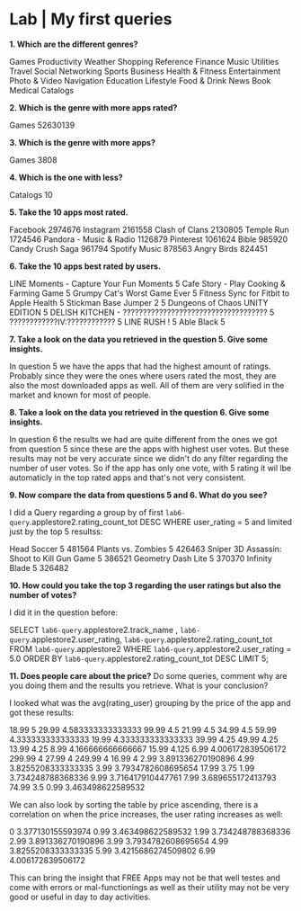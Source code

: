 

# Lab | My first queries



**1. Which are the different genres?**

Games
Productivity
Weather
Shopping
Reference
Finance
Music
Utilities
Travel
Social Networking
Sports
Business
Health & Fitness
Entertainment
Photo & Video
Navigation
Education
Lifestyle
Food & Drink
News
Book
Medical
Catalogs

**2. Which is the genre with more apps rated?**

Games	52630139

**3. Which is the genre with more apps?**

Games	3808

**4. Which is the one with less?**

Catalogs	10

**5. Take the 10 apps most rated.**

Facebook	2974676
Instagram	2161558
Clash of Clans	2130805
Temple Run	1724546
Pandora - Music & Radio	1126879
Pinterest	1061624
Bible	985920
Candy Crush Saga	961794
Spotify Music	878563
Angry Birds	824451

**6. Take the 10 apps best rated by users.**

LINE Moments - Capture Your Fun Moments	5
Cafe Story - Play Cooking & Farming Game	5
Grumpy Cat's Worst Game Ever	5
Fitness Sync for Fitbit to Apple Health	5
Stickman Base Jumper 2	5
Dungeons of Chaos UNITY EDITION	5
DELISH KITCHEN - ????????????????????????????????????	5
????????????IV:????????????	5
LINE RUSH !	5
Able Black	5

**7. Take a look on the data you retrieved in the question 5. Give some insights.**

In question 5 we have the apps that had the highest amount of ratings. Probably since they were the ones where users rated the most, they are also the most downloaded apps as well. All of them are very solified in the market and known for most of people.

**8. Take a look on the data you retrieved in the question 6. Give some insights.**

In question 6 the results we had are quite different from the ones we got from question 5 since these are the apps with highest user votes. But these results may not be very accurate since we didn't do any filter regarding the number of user votes. So if the app has only one vote, with 5 rating it wil lbe automaticly in the top rated apps and that's not very consistent.

**9. Now compare the data from questions 5 and 6. What do you see?**

I did a Query regarding a group by of first `lab6-query`.applestore2.rating_count_tot DESC
WHERE user_rating = 5 and limited just by the top 5 resultss: 

Head Soccer	5	481564
Plants vs. Zombies	5	426463
Sniper 3D Assassin: Shoot to Kill Gun Game	5	386521
Geometry Dash Lite	5	370370
Infinity Blade	5	326482

**10. How could you take the top 3 regarding the user ratings but also the number of votes?**

I did it in the question before:

 SELECT `lab6-query`.applestore2.track_name , `lab6-query`.applestore2.user_rating, `lab6-query`.applestore2.rating_count_tot
 FROM `lab6-query`.applestore2
 WHERE `lab6-query`.applestore2.user_rating = 5.0
 ORDER BY `lab6-query`.applestore2.rating_count_tot DESC
 LIMIT 5;

**11. Does people care about the price?** Do some queries, comment why are you doing them and the results you retrieve. What is your conclusion?


I looked what was the avg(rating_user) grouping by the price of the app and got these results:

18.99	5
29.99	4.583333333333333
99.99	4.5
21.99	4.5
34.99	4.5
59.99	4.333333333333333
19.99	4.333333333333333
39.99	4.25
49.99	4.25
13.99	4.25
8.99	4.166666666666667
15.99	4.125
6.99	4.006172839506172
299.99	4
27.99	4
249.99	4
16.99	4
2.99	3.891336270190896
4.99	3.8255208333333335
3.99	3.7934782608695654
17.99	3.75
1.99	3.734248788368336
9.99	3.716417910447761
7.99	3.689655172413793
74.99	3.5
0.99	3.463498622589532

We can also look by sorting the table by price ascending, there is a correlation on when the price increases, the user rating increases as well:

0	3.377130155593974
0.99	3.463498622589532
1.99	3.734248788368336
2.99	3.891336270190896
3.99	3.7934782608695654
4.99	3.8255208333333335
5.99	3.4215686274509802
6.99	4.006172839506172

This can bring the insight that FREE Apps may not be that well testes and come with errors or mal-functionings as well as their utility may not be very good or useful in day to day activities.